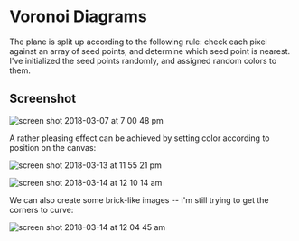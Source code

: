 # Voronoi Diagrams
The plane is split up according to the following rule: check each pixel against an array of seed points, and determine which seed point is nearest. I've initialized the seed points randomly, and assigned random colors to them.

## Screenshot
![screen shot 2018-03-07 at 7 00 48 pm](https://user-images.githubusercontent.com/29472568/37127371-07e732c4-223b-11e8-8006-40b282675df8.png)

A rather pleasing effect can be achieved by setting color according to position on the canvas:

![screen shot 2018-03-13 at 11 55 21 pm](https://user-images.githubusercontent.com/29472568/37383984-20d322dc-271a-11e8-8702-832ac9bbbec4.png)

![screen shot 2018-03-14 at 12 10 14 am](https://user-images.githubusercontent.com/29472568/37384311-2161e29a-271c-11e8-867d-4e5e0ce88d54.png)

We can also create some brick-like images -- I'm still trying to get the corners to curve:

![screen shot 2018-03-14 at 12 04 45 am](https://user-images.githubusercontent.com/29472568/37384186-5d324176-271b-11e8-9d2c-1d9596ddfdce.png)
